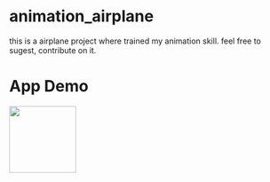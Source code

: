 # animation_airplane
this is a  airplane project   where trained my animation skill. feel free to sugest, contribute on it.

# App Demo 
<img src =""  width="120">


